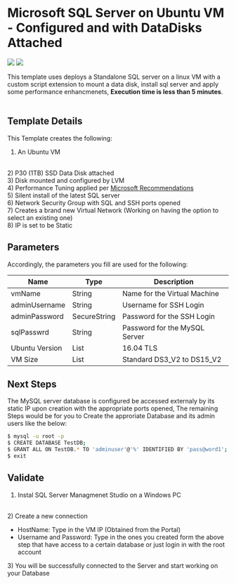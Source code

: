 

# Microsoft SQL Server on Ubuntu VM - Configured and with DataDisks Attached

<a href="https://portal.azure.com/#create/Microsoft.Template/uri/https%3A%2F%2Fraw.githubusercontent.com%2FMicrosoftCoEX%2Fazure-templates%2Fmaster%2FMSSQL-LinuxVM%2Fazuredeploy.json" target="_blank"><img src="http://azuredeploy.net/deploybutton.png"/></a> <a href="http://armviz.io/#/?load=https%3A%2F%2Fraw.githubusercontent.com%2FMicrosoftCoEX%2Fazure-templates%2Fmaster%2FMSSQL-LinuxVM%2Fazuredeploy.json" target="_blank">
    <img src="http://armviz.io/visualizebutton.png"/>
</a>


This template uses deploys a Standalone SQL server on a linux VM with a custom script extension to mount a data disk, install sql server and apply some performance enhancmenets, <b>Execution time is less than 5 minutes</b>.
<br/>
<br/>
## Template Details
This Template creates the following:
<br/>
1) An Ubuntu VM
<br/>
2) P30 (1TB) SSD Data Disk attached
<br/>
3) Disk mounted and configured by LVM
<br/>
4) Performance Tuning applied per <a href="https://docs.microsoft.com/en-us/azure/virtual-machines/virtual-machines-linux-classic-optimize-mysql?toc=%2fazure%2fvirtual-machines%2flinux%2fclassic%2ftoc.json">  Microsoft Recommendations </a>
<br/>
5) Silent install of the latest SQL server
<br/>
6) Network Security Group with SQL and SSH ports opened
<br>
7) Creates a brand new Virtual Network (Working on having the option to select an existing one)
<br/>
8) IP is set to be Static

## Parameters
Accordingly, the parameters you fill are used for the following:

| Name| Type           | Description |
| ------------- | ------------- | ------------- |
| vmName  | String | Name for the Virtual Machine |
| adminUsername  | String | Username for SSH Login |
| adminPassword | SecureString | Password for the SSH Login |
| sqlPasswrd | String | Password for the MySQL Server |
| Ubuntu Version  | List | 16.04 TLS | 
| VM Size | List | Standard DS3_V2 to DS15_V2 |

## Next Steps
The MySQL server database is configured be accessed externaly by its static IP upon creation with the appropriate ports opened,
The remaining Steps would be for you to Create the approriate Database and its admin users like the below:
<br/>
```bash
$ mysql -u root -p
$ CREATE DATABASE TestDB;
$ GRANT ALL ON TestDB.* TO 'adminuser'@'%' IDENTIFIED BY 'pass@word1';
$ exit
```

## Validate
1) Instal SQL Server Managmenet Studio on a Windows PC
<br/>
2) Create a new connection
<ul>
<li>
    HostName: Type in the VM IP (Obtained from the Portal)
    </li>
    <li>
    Username and Password: Type in the ones you created form the above step that have access to a certain database or just login in with the root account
    </li>
</ul>
3) You will be successfully connected to the Server and start working on your Database
